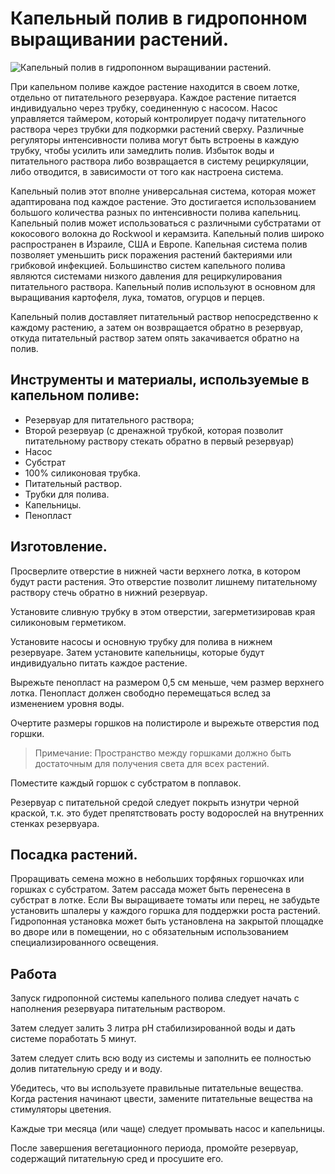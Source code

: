 # Капельный полив в гидропонном выращивании растений.
![Капельный полив в гидропонном выращивании растений.](/images/Houseworks/Gidroponic/gidroponnaya_ustanovka_kapelnogo_poliva.png 'Капельный полив в гидропонном выращивании растений.')

При капельном поливе каждое растение находится в своем лотке, отдельно от питательного резервуара. Каждое растение питается индивидуально через трубку, соединенную с насосом. Насос управляется таймером, который контролирует подачу питательного раствора через трубки для подкормки растений сверху. Различные регуляторы интенсивности полива могут быть встроены в каждую трубку, чтобы усилить или замедлить полив. Избыток воды и питательного раствора либо возвращается в систему рециркуляции, либо отводится, в зависимости от того как настроена система.

Капельный полив этот вполне универсальная система, которая может адаптирована под каждое растение. Это достигается использованием большого количества разных по интенсивности полива капельниц.  Капельный полив может использоваться с различными субстратами от кокосового волокна до Rockwool и керамзита.  Капельный полив широко распространен в Израиле, США и Европе. Капельная система полив позволяет уменьшить риск поражения растений бактериями или грибковой инфекцией. Большинство систем капельного полива являются системами низкого давления для рециркулирования питательного раствора. Капельный полив используют в основном для выращивания картофеля, лука, томатов, огурцов и перцев.

Капельный полив доставляет питательный раствор непосредственно к каждому растению, а затем он возвращается обратно в резервуар, откуда питательный раствор затем опять закачивается обратно на полив.

## Инструменты и материалы, используемые в капельном поливе:
- Резервуар для питательного раствора;
- Второй резервуар (с дренажной трубкой, которая позволит питательному раствору стекать обратно в первый резервуар)
- Насос
- Субстрат
- 100% силиконовая трубка.
- Питательный раствор.
- Трубки для полива.
- Капельницы.
- Пенопласт

## Изготовление.
Просверлите отверстие в нижней части верхнего лотка, в котором будут расти растения. Это отверстие позволит лишнему питательному раствору стечь обратно в нижний резервуар.

Установите сливную трубку в этом отверстии, загерметизировав края силиконовым герметиком.

Установите насосы и основную трубку для полива в нижнем резервуаре. Затем установите капельницы, которые будут индивидуально питать каждое растение.

Вырежьте пенопласт на размером 0,5 см меньше, чем размер верхнего лотка. Пенопласт должен свободно перемещаться вслед за изменением уровня воды.

Очертите размеры горшков на полистироле и вырежьте отверстия под горшки.

> Примечание: Пространство между горшками должно быть достаточным для получения света для всех растений.

Поместите каждый горшок с субстратом в поплавок.

Резервуар с питательной средой следует покрыть изнутри черной краской, т.к. это будет препятствовать росту водорослей на внутренних стенках резервуара.

## Посадка растений.
Проращивать семена можно в небольших торфяных горшочках или горшках с субстратом. Затем рассада может быть перенесена в субстрат в лотке. Если Вы выращиваете томаты или перец, не забудьте установить шпалеры у каждого горшка для поддержки роста растений. Гидропонная установка может быть установлена на закрытой площадке во дворе или в помещении, но с обязательным использованием специализированного освещения.

## Работа
Запуск гидропонной системы капельного полива следует начать с наполнения резервуара питательным раствором.

Затем следует залить 3 литра pH стабилизированной воды и дать системе поработать 5 минут.

Затем следует слить всю воду из системы и заполнить ее полностью долив питательную среду и и воду.

Убедитесь, что вы используете правильные питательные вещества. Когда растения начинают цвести, замените питательные вещества на стимуляторы цветения.

Каждые три месяца (или чаще) следует промывать насос и капельницы.

После завершения вегетационного периода, промойте резервуар, содержащий питательную сред и просушите его.
